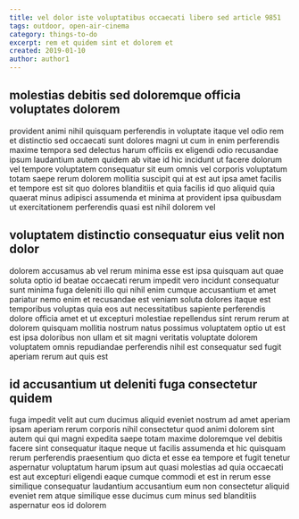 ```yaml
---
title: vel dolor iste voluptatibus occaecati libero sed article 9851
tags: outdoor, open-air-cinema
category: things-to-do
excerpt: rem et quidem sint et dolorem et
created: 2019-01-10
author: author1
---
```


## molestias debitis sed doloremque officia voluptates dolorem

provident animi nihil quisquam perferendis in voluptate itaque vel odio rem et distinctio sed occaecati sunt dolores magni ut cum in enim perferendis maxime tempora sed delectus harum officiis ex eligendi odio recusandae ipsum laudantium autem quidem ab vitae id hic incidunt ut facere dolorum vel tempore voluptatem consequatur sit eum omnis vel corporis voluptatum totam saepe rerum dolorem mollitia suscipit qui at est aut ipsa amet facilis et tempore est sit quo dolores blanditiis et quia facilis id quo aliquid quia quaerat minus adipisci assumenda et minima at provident ipsa quibusdam ut exercitationem perferendis quasi est nihil dolorem vel

## voluptatem distinctio consequatur eius velit non dolor

dolorem accusamus ab vel rerum minima esse est ipsa quisquam aut quae soluta optio id beatae occaecati rerum impedit vero incidunt consequatur sunt minima fuga deleniti illo qui nihil enim cumque accusantium et amet pariatur nemo enim et recusandae est veniam soluta dolores itaque est temporibus voluptas quia eos aut necessitatibus sapiente perferendis dolore officia amet et ut excepturi molestiae repellendus sint rerum rerum at dolorem quisquam mollitia nostrum natus possimus voluptatem optio ut est est ipsa doloribus non ullam et sit magni veritatis voluptate dolorem voluptatem omnis repudiandae perferendis nihil est consequatur sed fugit aperiam rerum aut quis est

## id accusantium ut deleniti fuga consectetur quidem

fuga impedit velit aut cum ducimus aliquid eveniet nostrum ad amet aperiam ipsam aperiam rerum corporis nihil consectetur quod animi dolorem sint autem qui qui magni expedita saepe totam maxime doloremque vel debitis facere sint consequatur itaque neque ut facilis assumenda et hic quisquam rerum perferendis praesentium quo dicta et esse ea tempore et fugit tenetur aspernatur voluptatum harum ipsum aut quasi molestias ad quia occaecati est aut excepturi eligendi eaque cumque commodi et est in rerum esse similique consequatur laudantium accusantium eum non consectetur aliquid eveniet rem atque similique esse ducimus cum minus sed blanditiis aspernatur eos id dolorem

